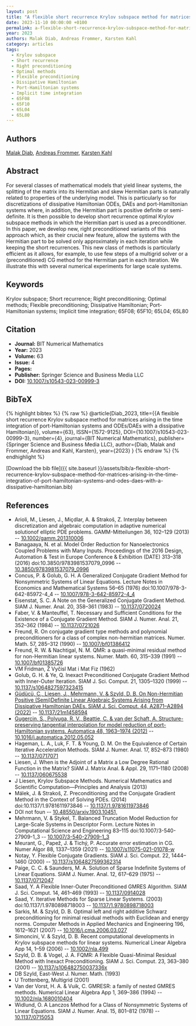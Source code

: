 ```yaml
---
layout: post
title: "A flexible short recurrence Krylov subspace method for matrices arising in the time integration of port-Hamiltonian systems and ODEs/DAEs with a dissipative Hamiltonian"
date: 2023-11-10 00:00:00 +0100
permalink: a-flexible-short-recurrence-krylov-subspace-method-for-matrices-arising-in-the-time-integration-of-port-hamiltonian-systems-and-odes-daes-with-a-dissipative-hamiltonian
year: 2023
authors: Malak Diab, Andreas Frommer, Karsten Kahl
category: articles
tags:
  - Krylov subspace
  - Short recurrence
  - Right preconditioning
  - Optimal methods
  - Flexible preconditioning
  - Dissipative Hamiltonian
  - Port-Hamiltonian systems
  - Implicit time integration
  - 65F08
  - 65F10
  - 65L04
  - 65L80
---
```

 
## Authors
[Malak Diab](authors/malak-diab), [Andreas Frommer](authors/andreas-frommer), [Karsten Kahl](authors/karsten-kahl)
 
## Abstract
For several classes of mathematical models that yield linear systems, the splitting of the matrix into its Hermitian and skew Hermitian parts is naturally related to properties of the underlying model. This is particularly so for discretizations of dissipative Hamiltonian ODEs, DAEs and port-Hamiltonian systems where, in addition, the Hermitian part is positive definite or semi-definite. It is then possible to develop short recurrence optimal Krylov subspace methods in which the Hermitian part is used as a preconditioner. In this paper, we develop new, right preconditioned variants of this approach which, as their crucial new feature, allow the systems with the Hermitian part to be solved only approximately in each iteration while keeping the short recurrences. This new class of methods is particularly efficient as it allows, for example, to use few steps of a multigrid solver or a (preconditioned) CG method for the Hermitian part in each iteration. We illustrate this with several numerical experiments for large scale systems.
 
## Keywords
Krylov subspace; Short recurrence; Right preconditioning; Optimal methods; Flexible preconditioning; Dissipative Hamiltonian; Port-Hamiltonian systems; Implicit time integration; 65F08; 65F10; 65L04; 65L80
 
## Citation
- **Journal:** BIT Numerical Mathematics
- **Year:** 2023
- **Volume:** 63
- **Issue:** 4
- **Pages:** 
- **Publisher:** Springer Science and Business Media LLC
- **DOI:** [10.1007/s10543-023-00999-3](https://doi.org/10.1007/s10543-023-00999-3)
 
## BibTeX
{% highlight bibtex %}
{% raw %}
@article{Diab_2023,
  title={{A flexible short recurrence Krylov subspace method for matrices arising in the time integration of port-Hamiltonian systems and ODEs/DAEs with a dissipative Hamiltonian}},
  volume={63},
  ISSN={1572-9125},
  DOI={10.1007/s10543-023-00999-3},
  number={4},
  journal={BIT Numerical Mathematics},
  publisher={Springer Science and Business Media LLC},
  author={Diab, Malak and Frommer, Andreas and Kahl, Karsten},
  year={2023}
}
{% endraw %}
{% endhighlight %}
 
[Download the bib file]({{ site.baseurl }}/assets/bib/a-flexible-short-recurrence-krylov-subspace-method-for-matrices-arising-in-the-time-integration-of-port-hamiltonian-systems-and-odes-daes-with-a-dissipative-hamiltonian.bib)
 
## References
- Arioli, M., Liesen, J., Miçdlar, A. & Strakoš, Z. Interplay between discretization and algebraic computation in adaptive numerical solutionof elliptic PDE problems. GAMM-Mitteilungen 36, 102–129 (2013) -- [10.1002/gamm.201310006](https://doi.org/10.1002/gamm.201310006)
- Banagaaya, N. et al. Model Order Reduction for Nanoelectronics Coupled Problems with Many Inputs. Proceedings of the 2016 Design, Automation &amp; Test in Europe Conference &amp; Exhibition (DATE) 313–318 (2016) doi:10.3850/9783981537079_0996 -- [10.3850/9783981537079_0996](https://doi.org/10.3850/9783981537079_0996)
- Concus, P. & Golub, G. H. A Generalized Conjugate Gradient Method for Nonsymmetric Systems of Linear Equations. Lecture Notes in Economics and Mathematical Systems 56–65 (1976) doi:10.1007/978-3-642-85972-4_4 -- [10.1007/978-3-642-85972-4_4](https://doi.org/10.1007/978-3-642-85972-4_4)
- Eisenstat, S. C. A Note on the Generalized Conjugate Gradient Method. SIAM J. Numer. Anal. 20, 358–361 (1983) -- [10.1137/0720024](https://doi.org/10.1137/0720024)
- Faber, V. & Manteuffel, T. Necessary and Sufficient Conditions for the Existence of a Conjugate Gradient Method. SIAM J. Numer. Anal. 21, 352–362 (1984) -- [10.1137/0721026](https://doi.org/10.1137/0721026)
- Freund, R. On conjugate gradient type methods and polynomial preconditioners for a class of complex non-hermitian matrices. Numer. Math. 57, 285–312 (1990) -- [10.1007/bf01386412](https://doi.org/10.1007/bf01386412)
- Freund, R. W. & Nachtigal, N. M. QMR: a quasi-minimal residual method for non-Hermitian linear systems. Numer. Math. 60, 315–339 (1991) -- [10.1007/bf01385726](https://doi.org/10.1007/bf01385726)
- VM Fridman, Ž Vyčisl Mat i Mat Fiz (1962)
- Golub, G. H. & Ye, Q. Inexact Preconditioned Conjugate Gradient Method with Inner-Outer Iteration. SIAM J. Sci. Comput. 21, 1305–1320 (1999) -- [10.1137/s1064827597323415](https://doi.org/10.1137/s1064827597323415)
- [Güdücü, C., Liesen, J., Mehrmann, V. & Szyld, D. B. On Non-Hermitian Positive (Semi)Definite Linear Algebraic Systems Arising from Dissipative Hamiltonian DAEs. SIAM J. Sci. Comput. 44, A2871–A2894 (2022)](on-non-hermitian-positive-semi-definite-linear-algebraic-systems-arising-from-dissipative-hamiltonian-daes) -- [10.1137/21m1458594](https://doi.org/10.1137/21m1458594)
- [Gugercin, S., Polyuga, R. V., Beattie, C. & van der Schaft, A. Structure-preserving tangential interpolation for model reduction of port-Hamiltonian systems. Automatica 48, 1963–1974 (2012)](structure-preserving-tangential-interpolation-for-model-reduction-of-port-hamiltonian-systems) -- [10.1016/j.automatica.2012.05.052](https://doi.org/10.1016/j.automatica.2012.05.052)
- Hageman, L. A., Luk, F. T. & Young, D. M. On the Equivalence of Certain Iterative Acceleration Methods. SIAM J. Numer. Anal. 17, 852–873 (1980) -- [10.1137/0717071](https://doi.org/10.1137/0717071)
- Liesen, J. When is the Adjoint of a Matrix a Low Degree Rational Function in the Matrix? SIAM J. Matrix Anal. &amp; Appl. 29, 1171–1180 (2008) -- [10.1137/060675538](https://doi.org/10.1137/060675538)
- J Liesen, Krylov Subspace Methods. Numerical Mathematics and Scientific Computation—Principles and Analysis (2013)
- Málek, J. & Strakoš, Z. Preconditioning and the Conjugate Gradient Method in the Context of Solving PDEs. (2014) doi:10.1137/1.9781611973846 -- [10.1137/1.9781611973846](https://doi.org/10.1137/1.9781611973846)
- DOI not foun -- [10.48550/arxiv.1903.10451,](https://doi.org/10.48550/arxiv.1903.10451,)
- Mehrmann, V. & Stykel, T. Balanced Truncation Model Reduction for Large-Scale Systems in Descriptor Form. Lecture Notes in Computational Science and Engineering 83–115 doi:10.1007/3-540-27909-1_3 -- [10.1007/3-540-27909-1_3](https://doi.org/10.1007/3-540-27909-1_3)
- Meurant, G., Papež, J. & Tichý, P. Accurate error estimation in CG. Numer Algor 88, 1337–1359 (2021) -- [10.1007/s11075-021-01078-w](https://doi.org/10.1007/s11075-021-01078-w)
- Notay, Y. Flexible Conjugate Gradients. SIAM J. Sci. Comput. 22, 1444–1460 (2000) -- [10.1137/s1064827599362314](https://doi.org/10.1137/s1064827599362314)
- Paige, C. C. & Saunders, M. A. Solution of Sparse Indefinite Systems of Linear Equations. SIAM J. Numer. Anal. 12, 617–629 (1975) -- [10.1137/0712047](https://doi.org/10.1137/0712047)
- Saad, Y. A Flexible Inner-Outer Preconditioned GMRES Algorithm. SIAM J. Sci. Comput. 14, 461–469 (1993) -- [10.1137/0914028](https://doi.org/10.1137/0914028)
- Saad, Y. Iterative Methods for Sparse Linear Systems. (2003) doi:10.1137/1.9780898718003 -- [10.1137/1.9780898718003](https://doi.org/10.1137/1.9780898718003)
- Sarkis, M. & Szyld, D. B. Optimal left and right additive Schwarz preconditioning for minimal residual methods with Euclidean and energy norms. Computer Methods in Applied Mechanics and Engineering 196, 1612–1621 (2007) -- [10.1016/j.cma.2006.03.027](https://doi.org/10.1016/j.cma.2006.03.027)
- Simoncini, V. & Szyld, D. B. Recent computational developments in Krylov subspace methods for linear systems. Numerical Linear Algebra App 14, 1–59 (2006) -- [10.1002/nla.499](https://doi.org/10.1002/nla.499)
- Szyld, D. B. & Vogel, J. A. FQMR: A Flexible Quasi-Minimal Residual Method with Inexact Preconditioning. SIAM J. Sci. Comput. 23, 363–380 (2001) -- [10.1137/s106482750037336x](https://doi.org/10.1137/s106482750037336x)
- DB Szyld, East-West J. Numer. Math. (1993)
- U Trottenberg, Multigrid (2001)
- Van der Vorst, H. A. & Vuik, C. GMRESR: a family of nested GMRES methods. Numerical Linear Algebra App 1, 369–386 (1994) -- [10.1002/nla.1680010404](https://doi.org/10.1002/nla.1680010404)
- Widlund, O. A Lanczos Method for a Class of Nonsymmetric Systems of Linear Equations. SIAM J. Numer. Anal. 15, 801–812 (1978) -- [10.1137/0715053](https://doi.org/10.1137/0715053)

